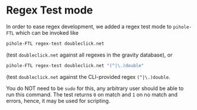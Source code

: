 # Regex Test mode

In order to ease regex development, we added a regex test mode to `pihole-FTL` which can be invoked like

```bash
pihole-FTL regex-test doubleclick.net
```

(test `doubleclick.net` against all regexes in the gravity database), or

```bash
pihole-FTL regex-test doubleclick.net "(^|\.)double"
```

(test `doubleclick.net` against the CLI-provided regex `(^|\.)double`.

You do NOT need to be `sudo` for this, any arbitrary user should be able to run this command. The test returns `0` on match and `1` on no match and errors, hence, it may be used for scripting.

